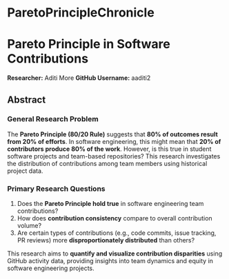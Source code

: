 # ParetoPrincipleChronicle

# Pareto Principle in Software Contributions  
**Researcher:** Aditi More
**GitHub Username:** aaditi2

## Abstract  
### **General Research Problem**  
The **Pareto Principle (80/20 Rule)** suggests that **80% of outcomes result from 20% of efforts**. In software engineering, this might mean that **20% of contributors produce 80% of the work**. However, is this true in student software projects and team-based repositories? This research investigates the distribution of contributions among team members using historical project data.

### **Primary Research Questions**  
1. Does the **Pareto Principle hold true** in software engineering team contributions?  
2. How does **contribution consistency** compare to overall contribution volume?  
3. Are certain types of contributions (e.g., code commits, issue tracking, PR reviews) more **disproportionately distributed** than others?  

This research aims to **quantify and visualize contribution disparities** using GitHub activity data, providing insights into team dynamics and equity in software engineering projects.
